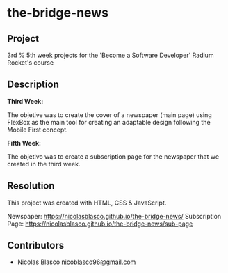 # the-bridge-news

## Project

3rd % 5th week projects for the 'Become a Software Developer' Radium Rocket's course

## Description 

**Third Week:** 

The objetive was to create the cover of a newspaper (main page) using FlexBox as the main tool for creating an adaptable design following the Mobile First concept.

**Fifth Week:** 

The objetivo was to create a subscription page for the newspaper that we created in the third week. 

## Resolution 

This project was created with HTML, CSS & JavaScript. 

Newspaper: https://nicolasblasco.github.io/the-bridge-news/
Subscription Page: https://nicolasblasco.github.io/the-bridge-news/sub-page

## Contributors

- Nicolas Blasco <nicoblasco96@gmail.com>
